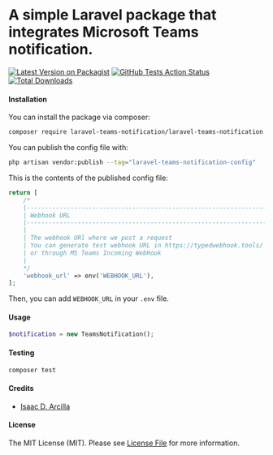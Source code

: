 # A simple Laravel package that integrates Microsoft Teams notification.

[![Latest Version on Packagist](https://img.shields.io/packagist/v/notification/laravel-teams-notification.svg?style=flat-square)](https://packagist.org/packages/notification/laravel-teams-notification)
[![GitHub Tests Action Status](https://img.shields.io/github/actions/workflow/status/notification/laravel-teams-notification/run-tests.yml?branch=main&label=tests&style=flat-square)](https://github.com/notification/laravel-teams-notification/actions?query=workflow%3Arun-tests+branch%3Amain)
[![Total Downloads](https://img.shields.io/packagist/dt/notification/laravel-teams-notification.svg?style=flat-square)](https://packagist.org/packages/notification/laravel-teams-notification)

#### Installation

You can install the package via composer:

```bash
composer require laravel-teams-notification/laravel-teams-notification
```

You can publish the config file with:

```bash
php artisan vendor:publish --tag="laravel-teams-notification-config"
```

This is the contents of the published config file:

```php
return [
    /*
    |--------------------------------------------------------------------------
    | Webhook URL
    |--------------------------------------------------------------------------
    |
    | The webhook URl where we post a request
    | You can generate test webhook URL in https://typedwebhook.tools/ 
    | or through MS Teams Incoming WebHook
    |
    */
    'webhook_url' => env('WEBHOOK_URL'),
];
```

Then, you can add `WEBHOOK_URL` in your `.env` file.

#### Usage

```php
$notification = new TeamsNotification();
```

#### Testing

```bash
composer test
```

#### Credits

- [Isaac D. Arcilla](https://github.com/isaacdarcilla)

#### License

The MIT License (MIT). Please see [License File](LICENSE.md) for more information.
